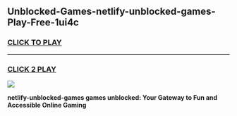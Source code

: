
## Unblocked-Games-netlify-unblocked-games-Play-Free-1ui4c
<h3>
<a href="https://premium76.site?title=netlify-unblocked-games&ref=23A">CLICK TO PLAY</a></h3>
<hr>

<h3>
<a href="https://premium76.site?title=netlify-unblocked-games&ref=23A">CLICK 2 PLAY</a>
  
</h3>

<a href="https://premium76.site?title=netlify-unblocked-games&ref=23A"><img src="https://clearcache.store/games.png"></a>


**netlify-unblocked-games games unblocked: Your Gateway to Fun and Accessible Online Gaming**
